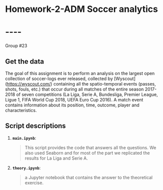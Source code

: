 # Homework-2-ADM Soccer analytics
# ---- 
Group  #23 

## Get the data

The goal of this assignment is to perform an analysis on the largest open collection of soccer-logs ever released, collected by [Wyscout] (https://wyscout.com/) containing all the spatio-temporal events (passes, shots, fouls, etc.) that occur during all matches of the entire season 2017-2018 of seven competitions (La Liga, Serie A, Bundesliga, Premier League, Ligue 1, FIFA World Cup 2018, UEFA Euro Cup 2016). A match event contains information about its position, time, outcome, player and characteristics.


## Script descriptions

1. __`main.ipynb`__: 
	> This script provides the code that answers all the questions. We also used Seaborn and for most of the part we replicated the       results for La Liga and Serie A.

2. __`theory.ipynb`__: 
	> a Jupyter notebook that contains the answer to the theoretical exercise.

